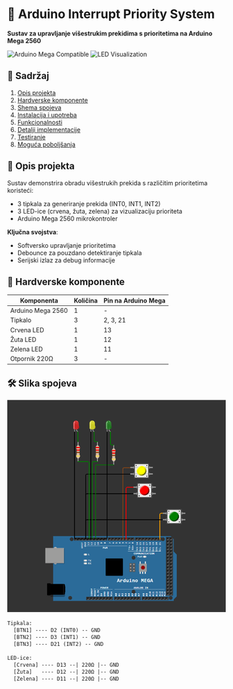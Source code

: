 # 🚦 Arduino Interrupt Priority System

**Sustav za upravljanje višestrukim prekidima s prioritetima na Arduino Mega 2560**

![Arduino Mega Compatible](https://img.shields.io/badge/Platform-Arduino_Mega_2560-blue)
![LED Visualization](<https://img.shields.io/badge/Visualization-3_LEDs_(RGB)-yellowgreen>)

## 📖 Sadržaj

1. [Opis projekta](#-opis-projekta)
2. [Hardverske komponente](#-hardverske-komponente)
3. [Shema spojeva](#-shema-spojeva)
4. [Instalacija i upotreba](#%EF%B8%8F-instalacija-i-upotreba)
5. [Funkcionalnosti](#-funkcionalnosti)
6. [Detalji implementacije](#-detalji-implementacije)
7. [Testiranje](#-testiranje)
8. [Moguća poboljšanja](#-moguća-poboljšanja)

## 🎯 Opis projekta

Sustav demonstrira obradu višestrukih prekida s različitim prioritetima koristeći:

- 3 tipkala za generiranje prekida (INT0, INT1, INT2)
- 3 LED-ice (crvena, žuta, zelena) za vizualizaciju prioriteta
- Arduino Mega 2560 mikrokontroler

**Ključna svojstva**:

- Softversko upravljanje prioritetima
- Debounce za pouzdano detektiranje tipkala
- Serijski izlaz za debug informacije

## 🔌 Hardverske komponente

| Komponenta        | Količina | Pin na Arduino Mega |
| ----------------- | -------- | ------------------- |
| Arduino Mega 2560 | 1        | -                   |
| Tipkalo           | 3        | 2, 3, 21            |
| Crvena LED        | 1        | 13                  |
| Žuta LED          | 1        | 12                  |
| Zelena LED        | 1        | 11                  |
| Otpornik 220Ω     | 3        | -                   |

## 🛠️ Slika spojeva

![Wiring Diagram](Prekidi.png)

```text
Tipkala:
  [BTN1] ---- D2 (INT0) -- GND
  [BTN2] ---- D3 (INT1) -- GND
  [BTN3] ---- D21 (INT2) -- GND

LED-ice:
  [Crvena] ---- D13 --| 220Ω |-- GND
  [Žuta]   ---- D12 --| 220Ω |-- GND
  [Zelena] ---- D11 --| 220Ω |-- GND
```
